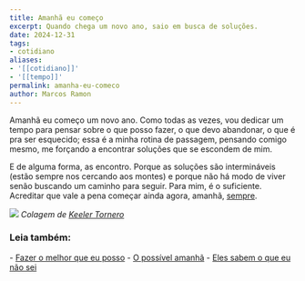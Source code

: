```yaml
---
title: Amanhã eu começo
excerpt: Quando chega um novo ano, saio em busca de soluções.
date: 2024-12-31
tags:
- cotidiano
aliases:
- '[[cotidiano]]'
- '[[tempo]]'
permalink: amanha-eu-comeco
author: Marcos Ramon
---
```

Amanhã eu começo um novo ano. Como todas as vezes, vou dedicar um tempo para pensar sobre o que posso fazer, o que devo abandonar, o que é pra ser esquecido; essa é a minha rotina de passagem, pensando comigo mesmo, me forçando a encontrar soluções que se escondem de mim.

E de alguma forma, as encontro. Porque as soluções são intermináveis (estão sempre nos cercando aos montes) e porque não há modo de viver senão buscando um caminho para seguir. Para mim, é o suficiente. Acreditar que vale a pena começar ainda agora, amanhã, [sempre](https://publish.obsidian.md/marcos-ramon/eu-e-o-tempo).

![](arquivos/Pasted%20image%2020250224203921.png)
*Colagem de <a href="https://keelertornero.com/">Keeler Tornero</a>*

<h3>Leia também:</h3>
- <a href="/fazer-o-melhor-que-eu-posso">Fazer o melhor que eu posso</a>
- <a href="/o-possivel-amanha">O possível amanhã</a>
- <a href="/eles-sabem-o-que-eu-nao-sei">Eles sabem o que eu não sei</a>
